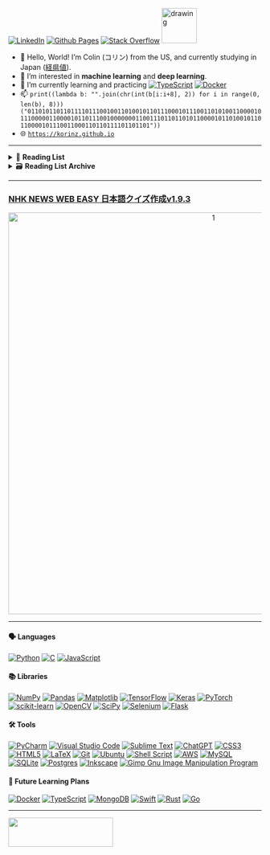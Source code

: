 [![LinkedIn][linkedin-shield]][linkedin-url]
[![Github Pages](https://img.shields.io/badge/github%20pages-121013?style=for-the-badge&logo=github&logoColor=white)](https://korinz.github.io)
[![Stack Overflow][Stack_Overflow-shield]][Stack_Overflow-url]
[<img src="https://user-images.githubusercontent.com/111611023/203343564-bcc8b467-78b1-4e7b-8011-ba2803c692de.gif" alt="drawing" width="70"/>][Nyan_Cat-url]

- 👋 Hello, World! I’m Colin (コリン) from the US, and currently studying in Japan ([経県値](https://uub.jp/j.cgi/IzehcaIzTnIfTenIippIiplr/%E3%82%B3%E3%83%AA%E3%83%B3)).
- 👀 I’m interested in **machine learning** and **deep learning**.
- 🌱 I’m currently learning and practicing [![TypeScript](https://img.shields.io/badge/typescript-%23007ACC.svg?style=popout&logo=typescript&logoColor=white)](https://www.typescriptlang.org/) [![Docker](https://img.shields.io/badge/docker-%230db7ed.svg?style=popout&logo=docker&logoColor=white)](https://www.docker.com/)
- 📫 `print((lambda b: "".join(chr(int(b[i:i+8], 2)) for i in range(0, len(b), 8)))("011010110110111101110010011010010110111000101110011010100110000101110000011000010110111001000000011001110110110101100001011010010110110000101110011000110110111101101101"))`
- 🌐 [`https://korinz.github.io`](https://korinz.github.io)

---

<details>
  <summary>📖 <b>Reading List</b></summary>

- [ ] <sub>[Object-Oriented Python: Master OOP by Building Games and GUIs](https://www.amazon.com/Object-Oriented-Python-Master-Building-Games/dp/1718502060/)</sub>
- [ ] <sub>[Real-World Python: A Hacker's Guide to Solving Problems with Code](https://www.amazon.com/gp/product/1718500629/ref=ox_sc_saved_title_3?smid=ATVPDKIKX0DER/)</sub>
- [ ] <sub>[Algorithmic Thinking: A Problem-Based Introduction](https://www.amazon.com/gp/product/1718500807/ref=ox_sc_saved_image_5?smid=ATVPDKIKX0DER/)</sub>
- [ ] <sub>[Introduction to Algorithms](https://www.amazon.com/Introduction-Algorithms-fourth-Thomas-Cormen/dp/026204630X/)</sub>
- [ ] <sub>[Fluent Python: Clear, Concise, and Effective Programming](https://www.amazon.com/Fluent-Python-Concise-Effective-Programming/dp/1492056359/)</sub>
- [ ] <sub>[Hands-On Machine Learning with Scikit-Learn, Keras, and TensorFlow: Concepts, Tools, and Techniques to Build Intelligent Systems](https://www.amazon.com/Hands-Machine-Learning-Scikit-Learn-TensorFlow/dp/1098125975/) ← (Reading in progress)</sub>
- [ ] <sub>[日本100名城に行こう 公式スタンプ帳つき](https://www.amazon.co.jp/gp/product/4651201148/)</sub>
- [ ] <sub>[山女日記](https://www.amazon.co.jp/%E5%B1%B1%E5%A5%B3%E6%97%A5%E8%A8%98-%E5%B9%BB%E5%86%AC%E8%88%8E%E6%96%87%E5%BA%AB-%E6%B9%8A-%E3%81%8B%E3%81%AA%E3%81%88/dp/4344425162/)</sub>

</details>

<details>
  <summary>🗃️ <b>Reading List Archive</b></summary>

- [x] <sub>[Deep Learning with Python](https://www.amazon.com/Learning-Python-Second-Fran%C3%A7ois-Chollet/dp/1617296864/)</sub>
- [x] <sub>[Beyond the Basic Stuff with Python: Best Practices for Writing Clean Code](https://www.amazon.com/Python-Beyond-Basics-Al-Sweigart/dp/1593279663/)</sub>
- [x] <sub>[Python One-Liners: Write Concise, Eloquent Python Like a Professional](https://www.amazon.com/Python-One-Liners-Concise-Eloquent-Professional/dp/1718500505/)</sub>
- [x] <sub>[Impractical Python Projects: Playful Programming Activities to Make You Smarter](https://www.amazon.com/Impractical-Python-Projects-Programming-Activities/dp/159327890X/)</sub>
- [x] <sub>[容疑者Xの献身](https://www.amazon.co.jp/%E5%AE%B9%E7%96%91%E8%80%85X%E3%81%AE%E7%8C%AE%E8%BA%AB-%E6%96%87%E6%98%A5%E6%96%87%E5%BA%AB-%E6%9D%B1%E9%87%8E-%E5%9C%AD%E5%90%BE/dp/4167110121/)</sub>
- [x] <sub>[白夜行](https://www.amazon.co.jp/%E7%99%BD%E5%A4%9C%E8%A1%8C-%E9%9B%86%E8%8B%B1%E7%A4%BE%E6%96%87%E5%BA%AB-%E6%9D%B1%E9%87%8E-%E5%9C%AD%E5%90%BE/dp/4087474399/)</sub>

</details>

---

### [NHK NEWS WEB EASY 日本語クイズ作成v1.9.3](https://github.com/KORINZ/nhk_news_web_easy_scraper)
<p align="center">
  <a href="https://github.com/KORINZ/nhk-news-scraper-gui#nhk-news-web-easy-scraper">
    <img width="800" alt="1" src="https://user-images.githubusercontent.com/111611023/230731185-6988b3ff-4ddd-456f-81e8-8db396819552.gif">
  </a>
</p>

---

#### 🗣️ Languages
[![Python](https://img.shields.io/badge/python-3670A0?style=popout&logo=python&logoColor=ffdd54)](https://www.python.org/)
[![C](https://img.shields.io/badge/c-%2300599C.svg?style=popout&logo=c&logoColor=white)](https://en.wikipedia.org/wiki/C_(programming_language))
[![JavaScript](https://img.shields.io/badge/javascript-%23323330.svg?style=popout&logo=javascript&logoColor=%23F7DF1E)](https://developer.mozilla.org/en-US/docs/Web/JavaScript)

#### 📚 Libraries
[![NumPy](https://img.shields.io/badge/numpy-%23013243.svg?style=popout&logo=numpy&logoColor=white)](https://numpy.org/)
[![Pandas](https://img.shields.io/badge/pandas-%23150458.svg?style=popout&logo=pandas&logoColor=white)](https://pandas.pydata.org/)
[![Matplotlib](https://img.shields.io/badge/Matplotlib-%23ffffff.svg?style=popout&logo=Matplotlib&logoColor=black)](https://matplotlib.org/)
[![TensorFlow](https://img.shields.io/badge/TensorFlow-%23FF6F00.svg?style=popout&logo=TensorFlow&logoColor=white)](https://www.tensorflow.org/)
[![Keras](https://img.shields.io/badge/Keras-%23D00000.svg?style=popout&logo=Keras&logoColor=white)](https://keras.io/)
[![PyTorch](https://img.shields.io/badge/PyTorch-%23EE4C2C.svg?style=popout&logo=PyTorch&logoColor=white)](https://pytorch.org/)
[![scikit-learn](https://img.shields.io/badge/scikit--learn-%23F7931E.svg?style=popout&logo=scikit-learn&logoColor=white)](https://scikit-learn.org/stable/)
[![OpenCV](https://img.shields.io/badge/opencv-%23white.svg?style=popout&logo=opencv&logoColor=white)](https://opencv.org/)
[![SciPy](https://img.shields.io/badge/SciPy-%230C55A5.svg?style=popout&logo=scipy&logoColor=%white)](https://scipy.org/)
[![Selenium](https://img.shields.io/badge/-selenium-%43B02A?style=popout&logo=selenium&logoColor=white)](https://www.selenium.dev/)
[![Flask](https://img.shields.io/badge/flask-%23000.svg?style=popout&logo=flask&logoColor=white)](https://palletsprojects.com/p/flask/)

#### 🛠️ Tools
[![PyCharm](https://img.shields.io/badge/pycharm-143?style=popout&logo=pycharm&logoColor=black&color=black&labelColor=green)](https://www.jetbrains.com/pycharm/)
[![Visual Studio Code](https://img.shields.io/badge/Visual%20Studio%20Code-0078d7.svg?style=popout&logo=visual-studio-code&logoColor=white)](https://azure.microsoft.com/en-us/products/visual-studio-code/)
[![Sublime Text](https://img.shields.io/badge/sublime_text-%23575757.svg?style=popout&logo=sublime-text&logoColor=important)](https://www.sublimetext.com/)
[![ChatGPT](https://img.shields.io/badge/chatGPT-74aa9c?style=popout&logo=openai&logoColor=white)](https://openai.com/product/gpt-4)
[![CSS3](https://img.shields.io/badge/css3-%231572B6.svg?style=popout&logo=css3&logoColor=white)](https://www.w3.org/Style/CSS/Overview.en.html)
[![HTML5](https://img.shields.io/badge/html5-%23E34F26.svg?style=popout&logo=html5&logoColor=white)](https://html.spec.whatwg.org/multipage/)
[![LaTeX](https://img.shields.io/badge/latex-%23008080.svg?style=popout&logo=latex&logoColor=white)](https://www.overleaf.com/)
[![Git](https://img.shields.io/badge/git-%23F05033.svg?style=popout&logo=git&logoColor=white)](https://git-scm.com/)
[![Ubuntu](https://img.shields.io/badge/Ubuntu-E95420?style=popout&logo=ubuntu&logoColor=white)](https://ubuntu.com/)
[![Shell Script](https://img.shields.io/badge/shell_script-%23121011.svg?style=popout&logo=gnu-bash&logoColor=white)](https://www.gnu.org/software/bash/)
[![AWS](https://img.shields.io/badge/AWS-%23FF9900.svg?style=popout&logo=amazon-aws&logoColor=white)](https://aws.amazon.com/)
[![MySQL](https://img.shields.io/badge/mysql-%2300f.svg?style=popout&logo=mysql&logoColor=white)](https://www.mysql.com/)
[![SQLite](https://img.shields.io/badge/sqlite-%2307405e.svg?style=popout&logo=sqlite&logoColor=white)](https://sqlite.org/index.html)
[![Postgres](https://img.shields.io/badge/postgres-%23316192.svg?style=popout&logo=postgresql&logoColor=white)](https://www.postgresql.org/)
[![Inkscape](https://img.shields.io/badge/Inkscape-e0e0e0?style=popout&logo=inkscape&logoColor=080A13)](https://inkscape.org/)
[![Gimp Gnu Image Manipulation Program](https://img.shields.io/badge/Gimp-657D8B?style=popout&logo=gimp&logoColor=FFFFFF)](https://www.gimp.org/)

<!---
#### 🎮 Games
[![Steam](https://img.shields.io/badge/steam-%23000000.svg?style=popout&logo=steam&logoColor=white)](https://store.steampowered.com/)
[![Switch](https://img.shields.io/badge/Switch-E60012?style=popout&logo=nintendo-switch&logoColor=white)](https://www.nintendo.co.jp/hardware/switch/)
[![Playstation](https://img.shields.io/badge/Playstation-003791?style=popout&logo=playstation&logoColor=white)](https://store.playstation.com/)
-->

#### 🔮 Future Learning Plans
[![Docker](https://img.shields.io/badge/docker-%230db7ed.svg?style=popout&logo=docker&logoColor=white)](https://www.docker.com/)
[![TypeScript](https://img.shields.io/badge/typescript-%23007ACC.svg?style=popout&logo=typescript&logoColor=white)](https://www.typescriptlang.org/)
[![MongoDB](https://img.shields.io/badge/MongoDB-%234ea94b.svg?style=popout&logo=mongodb&logoColor=white)](https://www.mongodb.com/)
[![Swift](https://img.shields.io/badge/swift-F54A2A?style=popout&logo=swift&logoColor=white)](https://www.apple.com/swift/)
[![Rust](https://img.shields.io/badge/rust-%23000000.svg?style=popout&logo=rust&logoColor=white)](https://www.rust-lang.org/)
[![Go](https://img.shields.io/badge/go-%2300ADD8.svg?style=popout&logo=go&logoColor=white)](https://go.dev/)

---

<!---
#### Learning Python 3: Official Resources

- <sub>[Python Documentation](https://docs.python.org/3/)</sub>
- <sub>[Python Glossary](https://docs.python.org/3/glossary.html)</sub>
- <sub>[PEP 8 – Style Guide for Python Code](https://peps.python.org/pep-0008/)</sub>
- <sub>[Beginner's Guide to Python](https://wiki.python.org/moin/BeginnersGuide)</sub>
- <sub>[Python Built-in Functions](https://docs.python.org/3/library/functions.html)</sub>
- <sub>[collections — Container datatypes](https://docs.python.org/3/library/collections.html)</sub>
- <sub>[Python HOWTOs](https://docs.python.org/3/howto/index.html)</sub>

---

--->

<a href="https://stackoverflow.com/users/19939086/%e3%82%b3%e3%83%aa%e3%83%b3"><img src="https://stackoverflow.com/users/flair/19939086.png?theme=dark" width="208" height="58"></a>

<!---
<a href="https://github.com/jwenjian/visitor-badge"><img src="https://visitor-badge.glitch.me/badge?page_id=KORINZ.KORINZ&right_color=green&left_text=Page%20Views" alt="This vistor counter badge is experiencing downtime due to high traffic." title="The server is hosted on a free version of Glitch and may experience downtime during periods of high traffic."></a>
--->

<!---
KORINZ/KORINZ is a ✨ special ✨ repository!!!
--->

<!-- MARKDOWN LINKS & IMAGES -->
<!-- https://www.markdownguide.org/basic-syntax/#reference-style-links -->
[linkedin-shield]: https://img.shields.io/badge/LinkedIn-blue?logo=linkedin&logoColor=white&style=for-the-badge
[linkedin-url]: https://www.linkedin.com/in/colin-z/
[Stack_Overflow-shield]: https://img.shields.io/badge/-Stackoverflow-FE7A16?style=for-the-badge&logo=stack-overflow&logoColor=white
[Stack_Overflow-url]: https://stackoverflow.com/users/19939086/%e3%82%b3%e3%83%aa%e3%83%b3
[Nyan_Cat-url]: https://ja.wikipedia.org/wiki/Nyan_Cat
